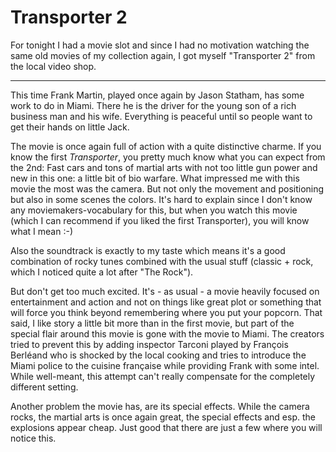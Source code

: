 # Transporter 2

<img src="{uploads}/transporter2.png" alt="" class="left" />For tonight I had a movie slot and since I had no motivation watching the same old movies of my collection again, I got myself "Transporter 2" from the local video shop.

-------------------------------

This time Frank Martin, played once again by Jason Statham, has some work to do in Miami. There he is the driver for the young son of a rich business man and his wife. Everything is peaceful until so people want to get their hands on little Jack.

The movie is once again full of action with a quite distinctive charme. If you know the first *Transporter*, you pretty much know what you can expect from the 2nd: Fast cars and tons of martial arts with not too little gun power and new in this one: a little bit of bio warfare. What impressed me with this movie the most was the camera. But not only the movement and positioning but also in some scenes the colors. It's hard to explain since I don't know any moviemakers-vocabulary for this, but when you watch this movie (which I can recommend if you liked the first Transporter), you will know what I mean :-)

Also the soundtrack is exactly to my taste which means it's a good combination of rocky tunes combined with the usual stuff (classic + rock, which I noticed quite a lot after "The Rock"). 

But don't get too much excited. It's - as usual - a movie heavily focused on entertainment and action and not on things like great plot or something that will force you think beyond remembering where you put your popcorn. That said, I like story a little bit more than in the first movie, but part of the special flair around this movie is gone with the movie to Miami. The creators tried to prevent this by adding inspector Tarconi played by François Berléand who is shocked by the local cooking and tries to introduce the Miami police to the cuisine française while providing Frank with some intel. While well-meant, this attempt can't really compensate for the completely different setting. 

Another problem the movie has, are its special effects. While the camera rocks, the martial arts is once again great, the special effects and esp. the explosions appear cheap. Just good that there are just a few where you will notice this. 
